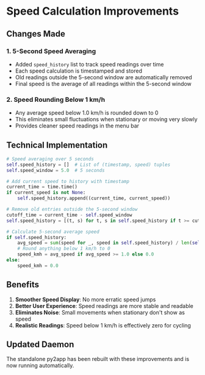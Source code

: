 # Speed Calculation Improvements

## Changes Made

### 1. **5-Second Speed Averaging**
- Added `speed_history` list to track speed readings over time
- Each speed calculation is timestamped and stored
- Old readings outside the 5-second window are automatically removed
- Final speed is the average of all readings within the 5-second window

### 2. **Speed Rounding Below 1 km/h**
- Any average speed below 1.0 km/h is rounded down to 0
- This eliminates small fluctuations when stationary or moving very slowly
- Provides cleaner speed readings in the menu bar

## Technical Implementation

```python
# Speed averaging over 5 seconds
self.speed_history = []  # List of (timestamp, speed) tuples
self.speed_window = 5.0  # 5 seconds

# Add current speed to history with timestamp
current_time = time.time()
if current_speed is not None:
    self.speed_history.append((current_time, current_speed))

# Remove old entries outside the 5-second window
cutoff_time = current_time - self.speed_window
self.speed_history = [(t, s) for t, s in self.speed_history if t >= cutoff_time]

# Calculate 5-second average speed
if self.speed_history:
    avg_speed = sum(speed for _, speed in self.speed_history) / len(self.speed_history)
    # Round anything below 1 km/h to 0
    speed_kmh = avg_speed if avg_speed >= 1.0 else 0.0
else:
    speed_kmh = 0.0
```

## Benefits

1. **Smoother Speed Display**: No more erratic speed jumps
2. **Better User Experience**: Speed readings are more stable and readable
3. **Eliminates Noise**: Small movements when stationary don't show as speed
4. **Realistic Readings**: Speed below 1 km/h is effectively zero for cycling

## Updated Daemon

The standalone py2app has been rebuilt with these improvements and is now running automatically.
